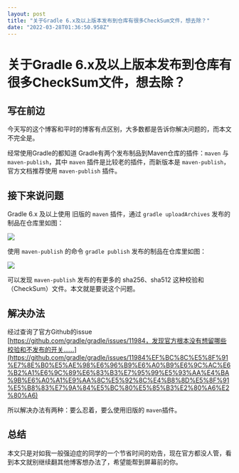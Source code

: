 ```yaml
---
layout: post
title: "关于Gradle 6.x及以上版本发布到仓库有很多CheckSum文件，想去除？"
date: "2022-03-28T01:36:50.958Z"
---
```

关于Gradle 6.x及以上版本发布到仓库有很多CheckSum文件，想去除？
========================================

写在前边
----

今天写的这个博客和平时的博客有点区别，大多数都是告诉你解决问题的，而本文不完全是。

经常使用Gradle的都知道 Gradle有两个发布制品到Maven仓库的插件：`maven` 与 `maven-publish`，其中 `maven` 插件是比较老的插件，而新版本是 `maven-publish`，官方文档推荐使用 `maven-publish` 插件。

接下来说问题
------

Gradle 6.x 及以上使用 旧版的 `maven` 插件，通过 `gradle uploadArchives` 发布的制品在仓库里如图：

![](https://img2022.cnblogs.com/blog/1149398/202203/1149398-20220328091326451-108747123.png)

使用 `maven-publish` 的命令 `gradle publish` 发布的制品在仓库里如图：

![](https://img2022.cnblogs.com/blog/1149398/202203/1149398-20220328091235663-1425529312.png)

可以发现 `maven-publish` 发布的有更多的 sha256、sha512 这种校验和（CheckSum）文件。本文就是要说这个问题。

解决办法
----

经过查询了官方Github的issue [https://github.com/gradle/gradle/issues/11984，发现官方根本没有想留哪些校验和不发布的开关……](https://github.com/gradle/gradle/issues/11984%EF%BC%8C%E5%8F%91%E7%8E%B0%E5%AE%98%E6%96%B9%E6%A0%B9%E6%9C%AC%E6%B2%A1%E6%9C%89%E6%83%B3%E7%95%99%E5%93%AA%E4%BA%9B%E6%A0%A1%E9%AA%8C%E5%92%8C%E4%B8%8D%E5%8F%91%E5%B8%83%E7%9A%84%E5%BC%80%E5%85%B3%E2%80%A6%E2%80%A6)

所以解决办法有两种：要么忍着，要么使用旧版的 `maven`插件。

总结
--

本文只是对如我一般强迫症的同学的一个节省时间的劝告，现在官方都没人管，看到本文就别继续翻其他博客想办法了，希望能帮到屏幕前的你。